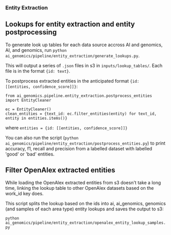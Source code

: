 ### Entity Extraction

## Lookups for entity extraction and entity postprocessing

To generate look up tables for each data source accross AI and genomics, AI, and genomics, run `python ai_genomics/pipeline/entity_extraction/generate_lookups.py`.

This will output a series of `.json` files in s3 in `inputs/lookup_tables/`. Each file is in the format `{id: text}`.

To postprocess extracted entities in the anticipated format `{id: [[entities, confidence_score]]}`:

```
from ai_genomics.pipeline.entity_extraction.postprocess_entities import EntityCleaner

ec = EntityCleaner()
clean_entities = {text_id: ec.filter_entities(entity) for text_id, entity in entities.items()}
```

where `entities = {id: [[entities, confidence_score]]}`

You can also run the script (`python ai_genomics/pipeline/entity_extraction/postprocess_entities.py`) to print accuracy, f1, recall and precision from a labelled dataset with labelled 'good' or 'bad' entities.

## Filter OpenAlex extracted entities 

While loading the OpenAlex extracted entities from s3 doesn't take a long time, linking the lookup table to other OpenAlex datasets based on the work_id key does.

This script splits the lookup based on the ids into ai, ai_genomics, genomics (and samples of each area type) entity lookups and saves the output to s3:

`python ai_genomics/pipeline/entity_extraction/openalex_entity_lookup_samples.py`